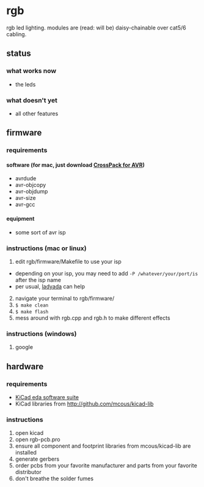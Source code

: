 # rgb
rgb led lighting. modules are (read: will be) daisy-chainable over cat5/6 cabling.

## status
### what works now
* the leds

### what doesn't yet
* all other features

## firmware
### requirements
#### software (for mac, just download [CrossPack for AVR](http://www.obdev.at/products/crosspack/index.html))
* avrdude
* avr-objcopy
* avr-objdump
* avr-size
* avr-gcc

#### equipment
* some sort of avr isp

### instructions (mac or linux)
1. edit rgb/firmware/Makefile to use your isp
  * depending on your isp, you may need to add `-P /whatever/your/port/is` after the isp name
  * per usual, [ladyada](http://www.ladyada.net/learn/avr/avrdude.html) can help
2. navigate your terminal to rgb/firmware/
3. `$ make clean`
4. `$ make flash`
5. mess around with rgb.cpp and rgb.h to make different effects

### instructions (windows)
1. google

## hardware
### requirements
* [KiCad eda software suite](http://kicad-pcb.org)
* KiCad libraries from http://github.com/mcous/kicad-lib

### instructions
1. open kicad
2. open rgb-pcb.pro
3. ensure all component and footprint libraries from mcous/kicad-lib are installed
4. generate gerbers
5. order pcbs from your favorite manufacturer and parts from your favorite distributor
6. don't breathe the solder fumes
